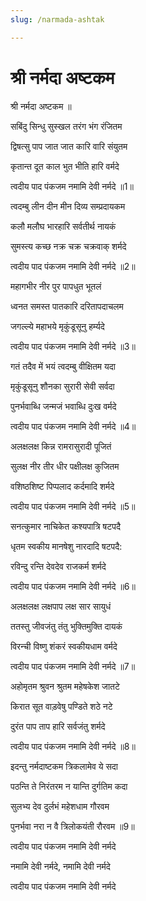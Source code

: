 ```yaml
---
slug: /narmada-ashtak

---
```

# श्री नर्मदा अष्टकम

श्री नर्मदा अष्टकम ॥

सबिंदु सिन्धु सुस्खल तरंग भंग रंजितम

द्विषत्सु पाप जात जात कारि वारि संयुतम

कृतान्त दूत काल भुत भीति हारि वर्मदे

त्वदीय पाद पंकजम नमामि देवी नर्मदे ॥1॥

त्वदम्बु लीन दीन मीन दिव्य सम्प्रदायकम

कलौ मलौघ भारहारि सर्वतीर्थ नायकं

सुमस्त्य कच्छ नक्र चक्र चक्रवाक् शर्मदे

त्वदीय पाद पंकजम नमामि देवी नर्मदे ॥2॥

महागभीर नीर पुर पापधुत भूतलं

ध्वनत समस्त पातकारि दरितापदाचलम

जगल्ल्ये महाभये मृकुंडूसूनु हर्म्यदे

त्वदीय पाद पंकजम नमामि देवी नर्मदे ॥3॥

गतं तदैव में भयं त्वदम्बु वीक्षितम यदा

मृकुंडूसूनु शौनका सुरारी सेवी सर्वदा

पुनर्भवाब्धि जन्मजं भवाब्धि दुःख वर्मदे

त्वदीय पाद पंकजम नमामि देवी नर्मदे ॥4॥

अलक्षलक्ष किन्न रामरासुरादी पूजितं

सुलक्ष नीर तीर धीर पक्षीलक्ष कुजितम

वशिष्ठशिष्ट पिप्पलाद कर्दमादि शर्मदे

त्वदीय पाद पंकजम नमामि देवी नर्मदे ॥5॥

सनत्कुमार नाचिकेत कश्यपात्रि षटपदै

धृतम स्वकीय मानषेशु नारदादि षटपदै:

रविन्दु रन्ति देवदेव राजकर्म शर्मदे

त्वदीय पाद पंकजम नमामि देवी नर्मदे ॥6॥

अलक्षलक्ष लक्षपाप लक्ष सार सायुधं

ततस्तु जीवजंतु तंतु भुक्तिमुक्ति दायकं

विरन्ची विष्णु शंकरं स्वकीयधाम वर्मदे

त्वदीय पाद पंकजम नमामि देवी नर्मदे ॥7॥

अहोमृतम श्रुवन श्रुतम महेषकेश जातटे

किरात सूत वाड़वेषु पण्डिते शठे नटे

दुरंत पाप ताप हारि सर्वजंतु शर्मदे

त्वदीय पाद पंकजम नमामि देवी नर्मदे ॥8॥

इदन्तु नर्मदाष्टकम त्रिकलामेव ये सदा

पठन्ति ते निरंतरम न यान्ति दुर्गतिम कदा

सुलभ्य देव दुर्लभं महेशधाम गौरवम

पुनर्भवा नरा न वै त्रिलोकयंती रौरवम ॥9॥

त्वदीय पाद पंकजम नमामि देवी नर्मदे

नमामि देवी नर्मदे, नमामि देवी नर्मदे

त्वदीय पाद पंकजम नमामि देवी नर्मदे
